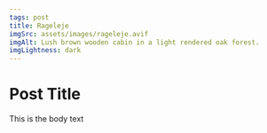 ```yaml
---
tags: post
title: Rageleje
imgSrc: assets/images/rageleje.avif
imgAlt: Lush brown wooden cabin in a light rendered oak forest.
imgLightness: dark
---
```

# Post Title

This is the body text